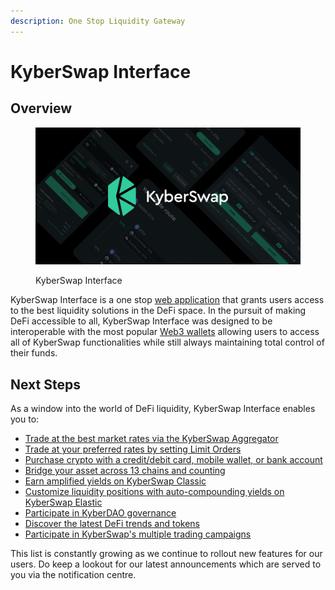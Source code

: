 ```yaml
---
description: One Stop Liquidity Gateway
---
```


# KyberSwap Interface

## Overview

<figure><img src="../../.gitbook/assets/cover.png" alt=""><figcaption><p>KyberSwap Interface</p></figcaption></figure>

KyberSwap Interface is a one stop [web application](https://kyberswap.com/swap/ethereum) that grants users access to the best liquidity solutions in the DeFi space. In the pursuit of making DeFi accessible to all, KyberSwap Interface was designed to be interoperable with the most popular [Web3 wallets](../../getting-started/foundational-topics/decentralized-technologies/wallets.md) allowing users to access all of KyberSwap functionalities while still always maintaining total control of their funds.

## Next Steps

As a window into the world of DeFi liquidity, KyberSwap Interface enables you to:

* [Trade at the best market rates via the KyberSwap Aggregator](user-guides/instantly-swap-at-the-best-rates.md)
* [Trade at your preferred rates by setting Limit Orders](user-guides/trade-at-your-preferred-rates.md)
* [Purchase crypto with a credit/debit card, mobile wallet, or bank account](broken-reference)
* [Bridge your asset across 13 chains and counting](broken-reference)
* [Earn amplified yields on KyberSwap Classic](../../liquidity-solutions/kyberswap-elastic/user-guides/add-liquidity-to-an-existing-elastic-pool.md)
* [Customize liquidity positions with auto-compounding yields on KyberSwap Elastic](../../liquidity-solutions/kyberswap-classic/user-guides/add-liquidity-to-an-existing-classic-pool.md)
* [Participate in KyberDAO governance](../../governance/kyberdao/user-guides/participating-in-kyberdao.md)
* [Discover the latest DeFi trends and tokens](../kyberai/)
* [Participate in KyberSwap's multiple trading campaigns](https://kyberswap.com/campaigns/)

This list is constantly growing as we continue to rollout new features for our users. Do keep a lookout for our latest announcements which are served to you via the notification centre.
